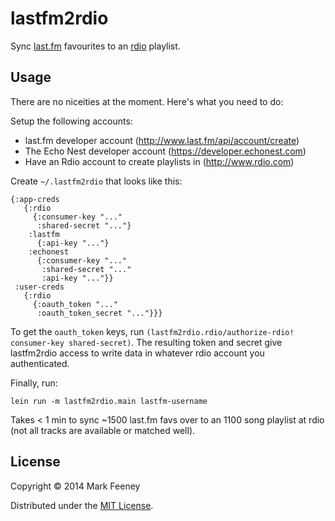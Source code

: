 # lastfm2rdio

Sync [last.fm](http://last.fm) favourites to an [rdio](http://rdio.com) playlist.

## Usage

There are no niceities at the moment.  Here's what you need to do:

Setup the following accounts:

- last.fm developer account (http://www.last.fm/api/account/create)
- The Echo Nest developer account (https://developer.echonest.com)
- Have an Rdio account to create playlists in (http://www.rdio.com)

Create `~/.lastfm2rdio` that looks like this:

    {:app-creds
       {:rdio
         {:consumer-key "..."
          :shared-secret "..."}
        :lastfm
          {:api-key "..."}
        :echonest
          {:consumer-key "..."
           :shared-secret "..."
           :api-key "..."}}
     :user-creds
       {:rdio
         {:oauth_token "..."
          :oauth_token_secret "..."}}}

To get the `oauth_token` keys, run `(lastfm2rdio.rdio/authorize-rdio!
consumer-key shared-secret)`.  The resulting token and secret give lastfm2rdio
access to write data in whatever rdio account you authenticated.

Finally, run:

`lein run -m lastfm2rdio.main lastfm-username`

Takes < 1 min to sync ~1500 last.fm favs over to an 1100 song playlist at rdio
(not all tracks are available or matched well).

## License

Copyright © 2014 Mark Feeney

Distributed under the [MIT License](http://opensource.org/licenses/MIT).

